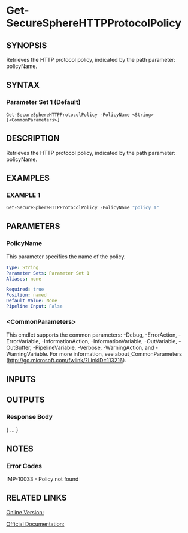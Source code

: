 ﻿# Get-SecureSphereHTTPProtocolPolicy

## SYNOPSIS
Retrieves the HTTP protocol policy, indicated by the path parameter: policyName.

## SYNTAX

### Parameter Set 1 (Default)
```
Get-SecureSphereHTTPProtocolPolicy -PolicyName <String> [<CommonParameters>]
```

## DESCRIPTION
Retrieves the HTTP protocol policy, indicated by the path parameter: policyName.

## EXAMPLES

### EXAMPLE 1

```powershell
Get-SecureSphereHTTPProtocolPolicy -PolicyName "policy 1"
```

## PARAMETERS

### PolicyName
This parameter specifies the name of the policy.

```yaml
Type: String
Parameter Sets: Parameter Set 1
Aliases: none

Required: true
Position: named
Default Value: None
Pipeline Input: False
```

### \<CommonParameters\>
This cmdlet supports the common parameters: -Debug, -ErrorAction, -ErrorVariable, -InformationAction, -InformationVariable, -OutVariable, -OutBuffer, -PipelineVariable, -Verbose, -WarningAction, and -WarningVariable. For more information, see about_CommonParameters (http://go.microsoft.com/fwlink/?LinkID=113216).

## INPUTS

## OUTPUTS

### Response Body
{
...
}

## NOTES

### Error Codes
IMP-10033 - Policy not found

## RELATED LINKS

[Online Version:](https://github.com/akshinmustafayev/Documentation/MD)

[Official Documentation:](https://docs.imperva.com/bundle/v13.6-api-reference-guide/page/70357.htm)



